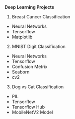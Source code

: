 **Deep Learning Projects**

1) Breast Cancer Classification 
- Neural Networks
- Tensorflow
- Matplotlib

2) MNIST Digit Classification
- Neural Networks
- Tensorflow
- Confusion Metrix
- Seaborn
- cv2

3) Dog vs Cat Classification
- PIL
- Tensorflow
- Tensorflow Hub
- MobileNetV2 Model